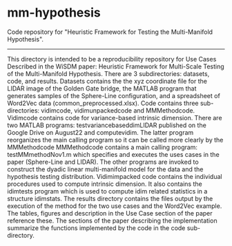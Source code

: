 # mm-hypothesis
Code repository for "Heuristic Framework for Testing the Multi-Manifold Hypothesis".

-----------

This directory is intended to be a reproducibility repository for Use Cases Described in the WiSDM paper: Heuristic Framework for Multi-Scale Testing of the Multi-Manifold Hypothesis. There are 3 subdirectories: datasets, code, and results. Datasets contains the the xyz coordinate file for the LIDAR image of the Golden Gate bridge, the MATLAB program that generates samples of the Sphere-Line configuration, and a spreadsheet of Word2Vec data (common_preprocessed.xlsx).
Code contains three sub-directories: vidimcode, vidimunpackedcode and MMMethodcode.
Vidimcode contains code for variance-based intrinsic dimension. There are two MATLAB programs: testvariancebaseddimLIDAR published on the Google Drive on August22 and computevidim. The latter program reorganizes the main calling program so it can be called more clearly by the MMMethodcode
MMMethodcode contains a main calling program: testMMmethodNov1.m which specifies and executes the uses cases in the paper (Sphere-Line and LIDAR). The other programs are invoked to construct the dyadic linear multi-manifold model for the data and the hypothesis testing distribution.
Vidimimpacked code contains the individual procedures used to compute intrinsic dimension. It also contains the idimtests program which is used to compute idim related statistics in a structure idimstats.
The results directory contains the files output by the execution of the method for the two use cases and the Word2Vec example. The tables, figures and description in the Use Case section of the paper reference these.
The sections of the paper describing the implementation summarize the functions implemented by the code in the code sub-directory.

